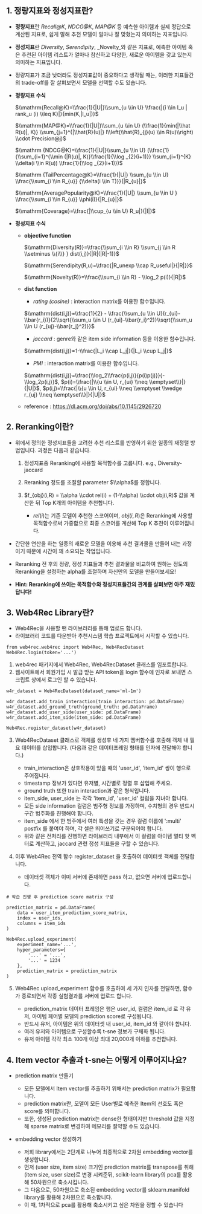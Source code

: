 ## 1. 정량지표와 정성지표란?

- **정량지표**란 _Recall@K_, _NDCG@K_, _MAP@K_ 등 예측한 아이템과 실제 정답으로 계산된 지표로, 쉽게 말해 추천 모델이 얼마나 잘 맞혔는지 의미하는 지표입니다.

- **정성지표**란 _Diversity_, _Serendipity_, _Novelty_와 같은 지표로, 예측한 아이템 혹은 추천된 아이템 리스트가 얼마나 참신하고 다양한, 새로운 아이템을 갖고 있는지 의미하는 지표입니다.

- 정량지표가 조금 낮더라도 정성지표값이 중요하다고 생각될 때는, 이러한 지표들간의 trade-off를 잘 살펴보면서 모델을 선택할 수도 있습니다.

- **정량지표 수식**

    $\\mathrm{Recall@K}=\\frac{1}{|U|}\\sum_{u \\in U} \\frac{|{i \\in I_u | rank_u (i) \\leq K}|}{min(K,|I_u|)}$

    $\\mathrm{MAP@K}=\\frac{1}{|U|}\\sum_{u \\in U} (\\frac{1}{min(|\\hat R(u)|, K)} \\sum_{j=1}^{|\\hat{R}(u)|} I\\left(\\hat{R}_{j}(u) \\in R(u)\\right) \\cdot  Precision@j)$

    $\\mathrm {NDCG@K}=\\frac{1}{|U|}\\sum_{u \\in U} (\\frac{1}{\\sum_{i=1}^{\\min (|R(u)|, K)}\\frac{1}{\\log _{2}(i+1)}} \\sum_{i=1}^{K} \\delta(i \\in R(u)) \\frac{1}{\\log _{2}(i+1)})$

    $\\mathrm {TailPercentage@K}=\\frac{1}{|U|} \\sum_{u \\in U} \\frac{\\sum_{i \\in R_{u}} {\\delta(i \\in T)}}{|R_{u}|}$

    $\\mathrm{AveragePopularity@K}=\\frac{1}{|U|} \\sum_{u \\in U } \\frac{\\sum_{i \\in R_{u}} \\phi(i)}{|R_{u}|}$

    $\\mathrm{Coverage}=\\frac{|\\cup_{u \\in U} R_u|}{|I|}$

- **정성지표 수식**
    - **objective function**

        $\\mathrm{Diversity(R)}=\\frac{\\sum_{i \\in R} \\sum_{j \\in R \\setminus \\{i\\} }  dist(i,j)}{|R|(|R|-1)}$
        
        $\\mathrm{Serendipity(R,u)=\\frac{|R_unexp \\cap R_useful|}{|R|}}$
        
        $\\mathrm{Novelty(R)}=\\frac{\\sum_{i \\in R} - \\log_2 p(i)}{|R|}$ 
    - **dist function**
        - _rating (cosine)_ : interaction matrix를 이용한 함수입니다.
        
        $\\mathrm{dist(i,j)}=\\frac{1}{2} - \\frac{\\sum_{u \\in U}(r_{ui}-\\bar{r_i})}{2\\sqrt{\\sum_u \\in U (r_{ui}-\\bar{r_i}^2)}\\sqrt{\\sum_u \\in U (r_{uj}-\\bar{r_j}^2)}}$

        - _jaccard_ : genre와 같은 item side information 등을 이용한 함수입니다.
        
        $\\mathrm{dist(i,j)}=1-\\frac{|L_i \\cap L_j|}{|L_i \\cup L_j|}$

        - _PMI_ : interaction matrix를 이용한 함수입니다.
        
        $\\mathrm{dist(i,j)}=\\frac{\\log_2\\frac{p(i,j)}{p(i)p(j)}}{-\\log_2p(i,j)}$, $p(i)=\\frac{|\\{u \\in U, r_{ui} \\neq \\emptyset\\}|}{|U|}$, $p(i,j)=\\frac{|\\{u \\in U, r_{ui} \\neq \\emptyset \\wedge r_{uj} \\neq \\emptyset\\}|}{|U|}$

    - reference : https://dl.acm.org/doi/abs/10.1145/2926720

## 2. Reranking이란?

- 위에서 정의한 정성지표들을 고려한 추천 리스트를 반영하기 위한 일종의 재정렬 방법입니다. 과정은 다음과 같습니다.
    
    1. 정성지표중 Reranking에 사용할 목적함수를 고릅니다. e.g., Diversity-jaccard
    
    2. Reranking 정도를 조절할 parameter $\\alpha$를 정합니다.

    3. $f_{obj}(i,R) = \\alpha \\cdot rel(i) + (1-\\alpha) \\cdot obj(i,R)$ 값을 계산한 뒤 Top K개의 아이템을 추천합니다.
        - $rel(i)$는 기존 모델이 추천한 스코어이며, $obj(i,R)$은 Reranking에 사용할 목적함수로써 가중합으로 최종 스코어를 계산해 Top K 추천이 이루어집니다.

        
- 간단한 연산을 하는 일종의 새로운 모델을 이용해 추천 결과물을 만들어 내는 과정이기 때문에 시간이 꽤 소요되는 작업입니다.
    
- Reranking 전 후의 정량, 정성 지표들과 추천 결과물을 비교하여 원하는 정도의 Reranking을 설정하는 alpha를 조절하며 자신만의 모델을 만들어보세요!

- **Hint: Reranking에 쓰이는 목적함수와 정성지표들간의 관계를 살펴보면 아주 재밌답니다!**

## 3. Web4Rec Library란?

- Web4Rec을 사용할 땐 라이브러리를 통해 업로드 합니다.
- 라이브러리 코드를 다운받아 추천시스템 학습 프로젝트에서 시작할 수 있습니다.

```
from web4rec.web4rec import Web4Rec, Web4RecDataset
Web4Rec.login(token='...')
```
1. web4rec 패키지에서 Web4Rec, Web4RecDataset 클래스를 임포트합니다.
2. 웹사이트에서 회원가입 시 발급 받는 API token을 login 함수에 인자로 보내면 스크립트 상에서 로그인 할 수 있습니다.

```
w4r_dataset = Web4RecDataset(dataset_name='ml-1m')

w4r_dataset.add_train_interaction(train_interaction: pd.DataFrame)
w4r_dataset.add_ground_truth(ground_truth: pd.DataFrame)
w4r_dataset.add_user_side(user_side: pd.DataFrame)
w4r_dataset.add_item_side(item_side: pd.DataFrame)

Web4Rec.register_dataset(w4r_dataset)
```
3. Web4RecDataset 클래스로 객체를 생성후 네 가지 멤버함수를 호출해 객체 내 필요 데이터를 삽입합니다.
(다음과 같은 데이터프레임 형태를 인자에 전달해야 합니다.)

    - train_interaction은 상호작용이 있을 때의 'user_id', 'item_id' 쌍이 행으로 주어집니다.
    - timestamp 정보가 있다면 유저별, 시간별로 정렬 후 삽입해 주세요.
    - ground truth 또한 train interaction과 같은 형식입니다.
    - item_side, user_side 는 각각 'item_id', 'user_id' 컬럼을 지녀야 합니다.
    - 모든 side information 컬럼은 범주형 정보를 가정하며, 수치형의 경우 반드시 구간 범주화를 진행해야 합니다.
    - item_side 에서 한 범주에서 여러 특성을 갖는 경우 컬럼 이름에 ':multi' postfix 를 붙여야 하며, 각 셀은 띄어쓰기로 구분되어야 합니다.
    - 위와 같은 전처리를 진행하면 라이브러리 내부에서 이 컬럼을 아이템 멀티 핫 벡터로 계산하고, jaccard 관련 정성 지표들을 구할 수 있습니다.

4. 이후 Web4Rec 전역 함수 register_dataset 을 호출하여 데이터셋 객체를 전달합니다. 

    - 데이터셋 객체가 이미 서버에 존재하면 pass 하고, 없으면 서버에 업로드합니다.

```
# 학습 진행 후 prediction score matrix 구성

prediction_matrix = pd.DataFrame(
    data = user_item_prediction_score_matrix,
    index = user_ids,
    columns = item_ids
)

Web4Rec.upload_experiment(
    experiment_name='...',
    hyper_parameters={
        '...' = '...',
        '...' = 1234
    },
    prediction_matrix = prediction_matrix
)
```
5. Web4Rec upload_experiment 함수를 호출하여 세 가지 인자를 전달하면, 함수가 종료되면서 각종 실험결과를 서버에 업로드 합니다.

    - prediction_matrix 데이터 프레임은 행은 user_id, 컬럼은 item_id 로 각 유저, 아이템 페어별 모델의 prediction score로 구성됩니다.
    - 반드시 유저, 아이템은 위의 데이터셋 내 user_id, item_id 와 같아야 합니다.
    - 여러 유저와 아이템으로 구성할수록 t-sne 정보가 구체화 됩니다.
    - 유저 아이템 각각 최소 100개 이상 최대 20,000개 이하를 추천합니다.  



## 4. Item vector 추출과 t-sne는 어떻게 이루어지나요?

- prediction matrix 만들기
    - 모든 모델에서 Item vector를 추출하기 위해서는 prediction matrix가 필요합니다. 
    - prediction matrix란, 모델이 모든 User별로 예측한 Item의 선호도 혹은 score를 의미합니다. 
    - 또한, 생성된 prediction matrix는 dense한 형태이지만 threshold 값을 지정해 sparse matrix로 변경하여 메모리를 절약할 수도 있습니다.


- embedding vector 생성하기
    - 저희 library에서는 2단계로 나누어 최종적으로 2차원 embedding vector를 생성합니다. 
    - 먼저 (user size, item size) 크기인 prediction matrix를 transpose를 취해 (item size, user size)로 변경 시켜준뒤, scikit-learn library의 pca를 활용해 50차원으로 축소시킵니다.
    - 그 다음으로, 50차원으로 축소된 embedding vector를 sklearn.manifold library를 활용해 2차원으로 축소합니다.
    - 이 때, 1차적으로 pca를 활용해 축소시키고 싶은 차원을 정할 수 있습니다
